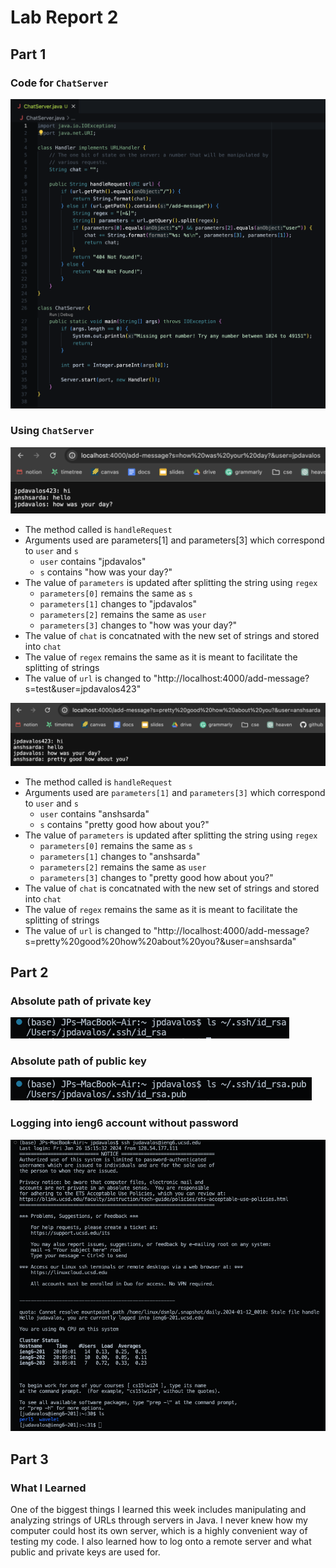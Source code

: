 # Lab Report 2

## Part 1

### Code for `ChatServer`

![Image](lab-report-2-pics/ChatServer-code.png)

### Using `ChatServer`

![Image](lab-report-2-pics/using-ChatServer-1.png)

- The method called is `handleRequest`
- Arguments used are parameters[1] and parameters[3] which correspond to `user` and `s`
  - `user` contains "jpdavalos"
  - `s` contains "how was your day?"
- The value of `parameters` is updated after splitting the string using `regex`
  - `parameters[0]` remains the same as `s`
  - `parameters[1]` changes to "jpdavalos"
  - `parameters[2]` remains the same as `user`
  - `parameters[3]` changes to "how was your day?"
- The value of `chat` is concatnated with the new set of strings and stored into `chat`
- The value of `regex` remains the same as it is meant to facilitate the splitting of strings
- The value of `url` is changed to "http://localhost:4000/add-message?s=test&user=jpdavalos423"

![Image](lab-report-2-pics/using-ChatServer-2.png)

- The method called is `handleRequest`
- Arguments used are `parameters[1]` and `parameters[3]` which correspond to `user` and `s`
  - `user` contains "anshsarda"
  - `s` contains "pretty good how about you?"
- The value of `parameters` is updated after splitting the string using `regex`
  - `parameters[0]` remains the same as `s`
  - `parameters[1]` changes to "anshsarda"
  - `parameters[2]` remains the same as `user`
  - `parameters[3]` changes to "pretty good how about you?"
- The value of `chat` is concatnated with the new set of strings and stored into `chat`
- The value of `regex` remains the same as it is meant to facilitate the splitting of strings
- The value of `url` is changed to "http://localhost:4000/add-message?s=pretty%20good%20how%20about%20you?&user=anshsarda"

## Part 2

### Absolute path of private key

![Image](lab-report-2-pics/private-key-path.png)

### Absolute path of public key

![Image](lab-report-2-pics/public-key-path.png)

### Logging into ieng6 account without password

![Image](lab-report-2-pics/login-to-ieng6.png)

## Part 3

### What I Learned

One of the biggest things I learned this week includes manipulating and analyzing strings of URLs through servers in Java. I never knew how my computer could host its own server, which is a highly convenient way of testing my code. I also learned how to log onto a remote server and what public and private keys are used for.
